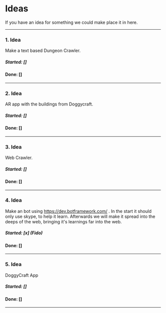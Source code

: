 # Ideas
If you have an idea for something we could make
place it in here.

---

### 1. Idea
Make a text based Dungeon Crawler.
##### Started: []
#### Done: []

---

### 2. Idea
AR app with the buildings from Doggycraft.
##### Started: []
#### Done: []

---

### 3. Idea
Web Crawler.
##### Started: []
#### Done: []

---

### 4. Idea
Make an bot using https://dev.botframework.com/ . In the start it should only use skype, to help it learn. Afterwards we will make it spread into the deeps of the web, bringing it's learnings far into the web.
##### Started: [x] (Fido)
#### Done: []

---

### 5. Idea
DoggyCraft App
##### Started: []
#### Done: []

---
